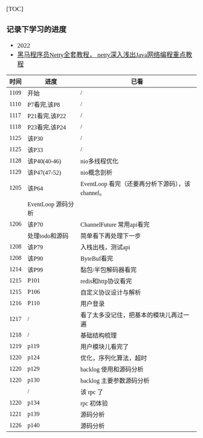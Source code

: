 <span  style="font-family: Simsun,serif; font-size: 17px; ">

[TOC]

### 记录下学习的进度

- 2022
- [黑马程序员Netty全套教程， netty深入浅出Java网络编程重点教程](https://www.bilibili.com/video/BV1py4y1E7oA)

| 时间 | 进度 | 已看 |
|---|---|---|
| 1109 | 开始   | / |
| 1110 | P7看完,该P8   | / |
| 1117 | P21看完,该P22   | / |
| 1118 | P23看完,该P24   | / |
| 1125 | 该P30   | / |
| 1125 | 该P33   | / |
| 1128 | 该P40(40-46) | nio多线程优化 |
| 1129 | 该P47(47-52) | nio概念剖析 |
| 1205 | 该P64 | EventLoop 看完（还要再分析下源码），该channel。 |
|   | EventLoop 源码分析 |  |
| 1206 | 该P70 | ChannelFuture 常用api看完 |
| | 处理todo和源码 | 简单看下再处理下一步 |
| 1208 | 该P79 | 入栈出栈，测试api |
| 1208 | 该P90 | ByteBuf看完 |
| 1214 | 该P99 | 黏包/半包解码器看完 |
| 1215 | P101 | redis和http协议看完 |
| 1215 | P106 | 自定义协议设计与解析 |
| 1216 | P110 | 用户登录 |
| 1217 | / | 看了太多没记住，把基本的模块儿再过一遍 |
| 1218 | / | 基础结构梳理 |
| 1219 | p119 | 用户模块儿看完了 |
| 1220 | p124 | 优化，序列化算法，超时 |
| 1220 | p129 | backlog 使用和源码分析 |
| 1220 | p130 | backlog 主要参数源码分析 |
|  | / | 该 rpc 了 |
| 1220 | p134 | rpc 初体验 |
| 1221 | p139 | 源码分析 |
| 1226 | p140 | 源码分析 |

</span>